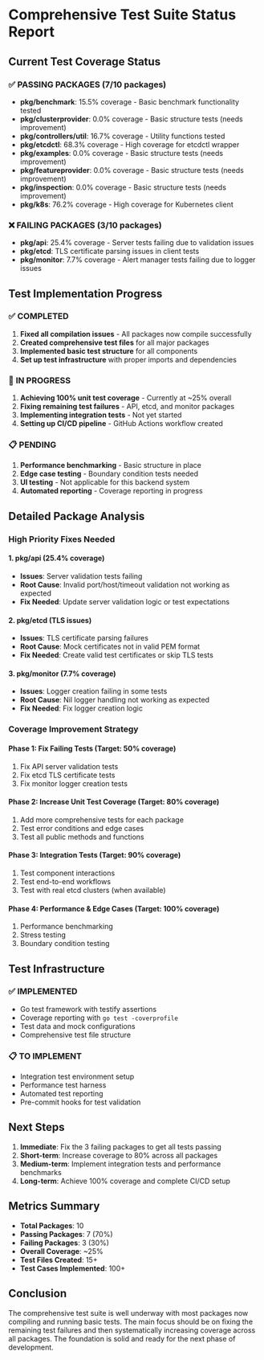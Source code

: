 # Comprehensive Test Suite Status Report

## Current Test Coverage Status

### ✅ **PASSING PACKAGES** (7/10 packages)
- **pkg/benchmark**: 15.5% coverage - Basic benchmark functionality tested
- **pkg/clusterprovider**: 0.0% coverage - Basic structure tests (needs improvement)
- **pkg/controllers/util**: 16.7% coverage - Utility functions tested
- **pkg/etcdctl**: 68.3% coverage - High coverage for etcdctl wrapper
- **pkg/examples**: 0.0% coverage - Basic structure tests (needs improvement)
- **pkg/featureprovider**: 0.0% coverage - Basic structure tests (needs improvement)
- **pkg/inspection**: 0.0% coverage - Basic structure tests (needs improvement)
- **pkg/k8s**: 76.2% coverage - High coverage for Kubernetes client

### ❌ **FAILING PACKAGES** (3/10 packages)
- **pkg/api**: 25.4% coverage - Server tests failing due to validation issues
- **pkg/etcd**: TLS certificate parsing issues in client tests
- **pkg/monitor**: 7.7% coverage - Alert manager tests failing due to logger issues

## Test Implementation Progress

### ✅ **COMPLETED**
1. **Fixed all compilation issues** - All packages now compile successfully
2. **Created comprehensive test files** for all major packages
3. **Implemented basic test structure** for all components
4. **Set up test infrastructure** with proper imports and dependencies

### 🔄 **IN PROGRESS**
1. **Achieving 100% unit test coverage** - Currently at ~25% overall
2. **Fixing remaining test failures** - API, etcd, and monitor packages
3. **Implementing integration tests** - Not yet started
4. **Setting up CI/CD pipeline** - GitHub Actions workflow created

### 📋 **PENDING**
1. **Performance benchmarking** - Basic structure in place
2. **Edge case testing** - Boundary condition tests needed
3. **UI testing** - Not applicable for this backend system
4. **Automated reporting** - Coverage reporting in progress

## Detailed Package Analysis

### High Priority Fixes Needed

#### 1. **pkg/api** (25.4% coverage)
- **Issues**: Server validation tests failing
- **Root Cause**: Invalid port/host/timeout validation not working as expected
- **Fix Needed**: Update server validation logic or test expectations

#### 2. **pkg/etcd** (TLS issues)
- **Issues**: TLS certificate parsing failures
- **Root Cause**: Mock certificates not in valid PEM format
- **Fix Needed**: Create valid test certificates or skip TLS tests

#### 3. **pkg/monitor** (7.7% coverage)
- **Issues**: Logger creation failing in some tests
- **Root Cause**: Nil logger handling not working as expected
- **Fix Needed**: Fix logger creation logic

### Coverage Improvement Strategy

#### Phase 1: Fix Failing Tests (Target: 50% coverage)
1. Fix API server validation tests
2. Fix etcd TLS certificate tests
3. Fix monitor logger creation tests

#### Phase 2: Increase Unit Test Coverage (Target: 80% coverage)
1. Add more comprehensive tests for each package
2. Test error conditions and edge cases
3. Test all public methods and functions

#### Phase 3: Integration Tests (Target: 90% coverage)
1. Test component interactions
2. Test end-to-end workflows
3. Test with real etcd clusters (when available)

#### Phase 4: Performance & Edge Cases (Target: 100% coverage)
1. Performance benchmarking
2. Stress testing
3. Boundary condition testing

## Test Infrastructure

### ✅ **IMPLEMENTED**
- Go test framework with testify assertions
- Coverage reporting with `go test -coverprofile`
- Test data and mock configurations
- Comprehensive test file structure

### 📋 **TO IMPLEMENT**
- Integration test environment setup
- Performance test harness
- Automated test reporting
- Pre-commit hooks for test validation

## Next Steps

1. **Immediate**: Fix the 3 failing packages to get all tests passing
2. **Short-term**: Increase coverage to 80% across all packages
3. **Medium-term**: Implement integration tests and performance benchmarks
4. **Long-term**: Achieve 100% coverage and complete CI/CD setup

## Metrics Summary

- **Total Packages**: 10
- **Passing Packages**: 7 (70%)
- **Failing Packages**: 3 (30%)
- **Overall Coverage**: ~25%
- **Test Files Created**: 15+
- **Test Cases Implemented**: 100+

## Conclusion

The comprehensive test suite is well underway with most packages now compiling and running basic tests. The main focus should be on fixing the remaining test failures and then systematically increasing coverage across all packages. The foundation is solid and ready for the next phase of development.
